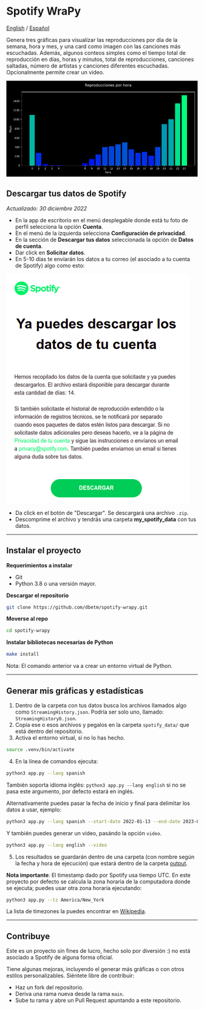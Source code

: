 # Spotify WraPy

[English](README.md) / [Español](README.es.md)

Genera tres gráficas para visualizar las reproducciones por día de la semana, hora y mes, y una card como imagen con las canciones más escuchadas. Además, algunos conteos simples como el tiempo total de reproducción en días, horas y minutos, total de reproducciones, canciones saltadas, número de artistas y canciones diferentes escuchadas. Opcionalmente permite crear un video.

![](assets/plays_per_hour.png)


## Descargar tus datos de Spotify
_Actualizado: 30 diciembre 2022_

- En la app de escritorio en el menú desplegable donde está tu foto de perfil selecciona la opción **Cuenta**.
- En el menú de la izquierda selecciona **Configuración de privacidad**.
- En la sección de **Descargar tus datos** seleccionada la opción de **Datos de cuenta**.
- Dar click en **Solicitar datos**.
- En 5-10 días te envíarán los datos a tu correo (el asociado a tu cuenta de Spotify) algo como esto:

![](assets/ejemplo_correo_descargar_datos.png) 

- Da click en el botón de "Descargar". Se descargará una archivo `.zip`.
- Descomprime el archivo y tendrás una carpeta **my_spotify_data** con tus datos.

---------------

## Instalar el proyecto

**Requerimientos a instalar**

- Git
- Python 3.8 o una versión mayor.

**Descargar el repositorio**
```bash
git clone https://github.com/dbetm/spotify-wrapy.git
```

**Moverse al repo**

```bash
cd spotify-wrapy
```


**Instalar bibliotecas necesarias de Python**

```bash
make install
```

Nota: El comando anterior va a crear un entorno virtual de Python.

------------------------

## Generar mis gráficas y estadísticas

1) Dentro de la carpeta con tus datos busca los archivos llamados algo como `StreamingHistory.json`. Podría ser solo uno, llamado: `StreamingHistory0.json`.
2) Copia ese o esos archivos y pegalos en la carpeta `spotify_data/` que está dentro del repositorio.
3) Activa el entorno virtual, si no lo has hecho.
```bash
source .venv/bin/activate
```
4) En la línea de comandos ejecuta:
```bash
python3 app.py --lang spanish
```
También soporta idioma inglés: `python3 app.py --lang english` si no se pasa este argumento, por defecto estará en inglés.

Alternativamente puedes pasar la fecha de inicio y final para delimitar los datos a usar, ejemplo:
```bash
python3 app.py --lang spanish --start-date 2022-01-13 --end-date 2023-01-01
```
Y también puedes generar un video, pasándo la opción `video`.
```bash
python3 app.py --lang english --video
```
5) Los resultados se guardarán dentro de una carpeta (con nombre según la fecha y hora de ejecución) que estará dentro de la carpeta [output](output/).


**Nota importante**: El timestamp dado por Spotify usa tiempo UTC. En este proyecto por defecto se calcula la zona horaria de la computadora donde se ejecuta; puedes usar otra zona horaria ejecutando:

```bash
python3 app.py --tz America/New_York
```

La lista de timezones la puedes encontrar en [Wikipedia](https://en.wikipedia.org/wiki/List_of_tz_database_time_zones).

------------------


## Contribuye

Este es un proyecto sin fines de lucro, hecho solo por diversión :) no está asociado a Spotify de alguna forma oficial.

Tiene algunas mejoras, incluyendo el generar más gráficas o con otros estilos personalizables. Siéntete libre de contribuir:
- Haz un fork del repositorio.
- Deriva una rama nueva desde la rama `main`.
- Sube tu rama y abre un Pull Request apuntando a este repositorio.

